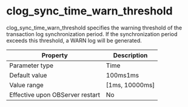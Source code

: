 clog_sync_time_warn_threshold 
==================================================

clog_sync_time_warn_threshold specifies the warning threshold of the transaction log synchronization period. If the synchronization period exceeds this threshold, a WARN log will be generated. 


|          **Property**           | **Description**  |
|---------------------------------|------------------|
| Parameter type                  | Time             |
| Default value                   | 100ms1ms         |
| Value range                     | \[1ms, 10000ms\] |
| Effective upon OBServer restart | No               |



